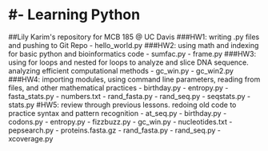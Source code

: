 #- **Learning Python**
=======================
##Lily Karim's repository for MCB 185 @ UC Davis
###HW1: writing .py files and pushing to Git Repo
	- hello_world.py
###HW2: using math and indexing for basic python and bioinformatics code
	- sumfac.py
	- frame.py
###HW3: using for loops and nested for loops to analyze and slice DNA sequence. analyzing efficient computational methods
	- gc_win.py
	- gc_win2.py
###HW4: importing modules, using command line parameters, reading from files, and other mathematical practices
	- birthday.py
	- entropy.py
	- fasta_stats.py
	- numbers.txt
	- rand_fasta.py
	- rand_seq.py
	- seqstats.py
	- stats.py
#HW5: review through previous lessons. redoing old code to practice syntax and pattern recognition
	- at_seq.py
	- birthday.py
	- codons.py
	- entropy.py
	- fizzbuzz.py
	- gc_win.py
	- nucleotides.txt
	- pepsearch.py
	- proteins.fasta.gz
	- rand_fasta.py
	- rand_seq.py
	- xcoverage.py
 
